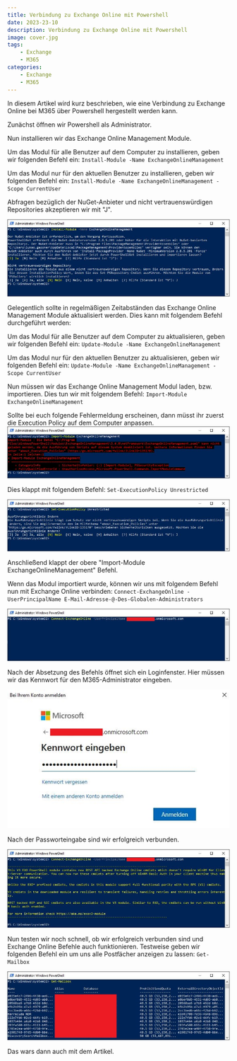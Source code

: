 ```yaml
---
title: Verbindung zu Exchange Online mit Powershell
date: 2023-23-10
description: Verbindung zu Exchange Online mit Powershell
image: cover.jpg
tags: 
    - Exchange
    - M365
categories:
    - Exchange
    - M365
---
```


<!--more-->

In diesem Artikel wird kurz beschrieben, wie eine Verbindung zu Exchange Online bei M365 über Powershell hergestellt werden kann.

Zunächst öffnen wir Powershell als Administrator.

Nun installieren wir das Exchange Online Management Module.

Um das Modul für alle Benutzer auf dem Computer zu installieren, geben wir folgenden Befehl ein:
`Install-Module -Name ExchangeOnlineManagement`

Um das Modul nur für den aktuellen Benutzer zu installieren, geben wir folgenden Befehl ein:
`Install-Module -Name ExchangeOnlineManagement -Scope CurrentUser`

Abfragen bezüglich der NuGet-Anbieter und nicht vertrauenswürdigen Repositories akzeptieren wir mit "J".

![So sollte die Ausgabe aussehen](Connect_Exchange_Online_1.jpg)

Gelegentlich sollte in regelmäßigen Zeitabständen das Exchange Online Management Module aktualisiert werden.
Dies kann mit folgendem Befehl durchgeführt werden:

Um das Modul für alle Benutzer auf dem Computer zu aktualisieren, geben wir folgenden Befehl ein:
`Update-Module -Name ExchangeOnlineManagement`

Um das Modul nur für den aktuellen Benutzer zu aktualisieren, geben wir folgenden Befehl ein:
`Update-Module -Name ExchangeOnlineManagement -Scope CurrentUser`


Nun müssen wir das Exchange Online Management Modul laden, bzw. importieren.
Dies tun wir mit folgendem Befehl:
`Import-Module ExchangeOnlineManagement`

Sollte bei euch folgende Fehlermeldung erscheinen, dann müsst ihr zuerst die Execution Policy auf dem Computer anpassen.
![Fehlermeldung bezüglich Scripts](Connect_Exchange_Online_2.jpg)

Dies klappt mit folgendem Befehl:
`Set-ExecutionPolicy Unrestricted`

![Anpassung Execution Policy](Connect_Exchange_Online_3.jpg)

Anschließend klappt der obere "Import-Module ExchangeOnlineManagement" Befehl.


Wenn das Modul importiert wurde, können wir uns mit folgendem Befehl nun mit Exchange Online verbinden:
`Connect-ExchangeOnline -UserPrincipalName E-Mail-Adresse-@-Des-Globalen-Administrators`

![Verbindung zu Exchange Online herstellen](Connect_Exchange_Online_4.jpg)

Nach der Absetzung des Befehls öffnet sich ein Loginfenster. Hier müssen wir das Kennwort für den M365-Administrator eingeben.

![Loginfenster M365](Connect_Exchange_Online_5.jpg)


Nach der Passworteingabe sind wir erfolgreich verbunden.

![So sollte Powershell nach erfolgreichem Login bei M365 aussehen](Connect_Exchange_Online_6.jpg)

Nun testen wir noch schnell, ob wir erfolgreich verbunden sind und Exchange Online Befehle auch funktionieren.
Testweise geben wir folgenden Befehl ein um uns alle Postfächer anzeigen zu lassen:
`Get-Mailbox`

![Erfolgreiche Abfrage](Connect_Exchange_Online_7.jpg)

Das wars dann auch mit dem Artikel.